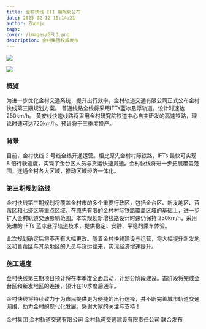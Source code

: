 ```yaml
---
title: 金村快线 III 期规划公布
date: 2025-02-12 15:14:21
author: Zhonjc
tags: 
cover: /images/GFL3.png
description: 金村集团权威发布
---
```

![](/images/logo.png)

![](/images/金村快线线路图.png)

### 概览

为进一步优化金村交通系统，提升出行效率，金村轨道交通有限公司正式公布金村快线第三期规划方案。
普通线路全线将采用IFTs蓝冰悬浮轨道，设计时速达250km/h。
黄安线快速线路将采用金村研究院铁道中心自主研发的高速铁路，理论时速可达720km/h。预计将于三季度投产。

### 背景

目前，金村快线 2 号线全线开通运营。相比原先金村村际铁路，IFTs 最快可实现 8 倍行驶速度，实现了金台区人员与货运快速贯通。金村快线将进一步拓展覆盖范围，连通金村各大区域，推动区域经济一体化。

### 第三期规划路线

金村快线第三期规划将覆盖金村市的多个重要行政区，包括金台区、新发地区、苜蓿区和七迹区等重点区域，在原先有限的金村村际铁路覆盖区域的基础上，进一步扩大金村轨道交通影响范围。本次规划新增线路设计时速仍保持 250km/h，采用先进的 IFTs 蓝冰悬浮轨道技术，提供稳定、安静、平稳的乘车体验。

此次规划确定后将不再有大幅更改。随着金村快线建设与运营，将大幅提升新发地区和苜蓿区与其余地区的人员与货运往来，实现经济增速提升。

### 施工进度

金村快线第三期项目预计将在本季度全面启动，计划分阶段建设。首阶段将完成金台区和新发地区的连接，预计在10季度后通车。

金村快线将持续致力于为市民提供更为便捷的出行选择，并不断完善城市轨道交通网络，助力金村的现代化发展。感谢大家的关注与支持！



金村集团 金村轨道交通有限公司 金村轨道交通建设有限责任公司
联合发布



